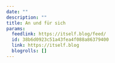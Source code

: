 ```yaml
---
date: ""
description: ""
title: An und für sich
params:
  feedlink: https://itself.blog/feed/
  id: 38b6d0923c51a43fea4f088a86379400
  link: https://itself.blog
  blogrolls: []
---
```


